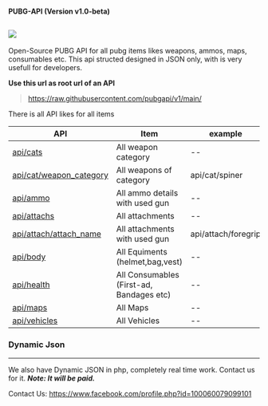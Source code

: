 #### PUBG-API (Version v1.0-beta)
![](https://media.tenor.com/images/84ff3df2239797ac71353558c4401f44/tenor.gif)
------------

Open-Source PUBG API for all pubg items likes weapons, ammos, maps, consumables etc. 	This api structed designed in JSON only, with is very usefull for developers.

**Use this url as root url of an API**
>  https://raw.githubusercontent.com/pubgapi/v1/main/

There is all API likes for all items

| API  |  Item  |  example  |
| ------------ | ------------ | ------------ |
| [api/cats](https://raw.githubusercontent.com/pubgapi/v1/main/cats "api/cats")  | All weapon category  | --
| [api/cat/weapon_category](https://raw.githubusercontent.com/pubgapi/v1/main/cat/ar "api/cat/weapon_category")  | All weapons of category  | api/cat/spiner
| [api/ammo](https://raw.githubusercontent.com/pubgapi/v1/main/ammo "api/ammo")  | All ammo details with used gun  | --
| [api/attachs](https://raw.githubusercontent.com/pubgapi/v1/main/attachs "api/attachs")  | All attachments   | --
| [api/attach/attach_name](https://raw.githubusercontent.com/pubgapi/v1/main/attach/foregrip "api/attach/attach_name")  | All attachments with used gun   | api/attach/foregrip
| [api/body](https://raw.githubusercontent.com/pubgapi/v1/main/body "api/body")  | All Equiments (helmet,bag,vest)  | --
| [api/health](https://raw.githubusercontent.com/pubgapi/v1/main/health "api/health")  | All Consumables (First-ad, Bandages etc)  | --
| [api/maps](https://raw.githubusercontent.com/pubgapi/v1/main/maps "api/maps")  | All Maps  | --
| [api/vehicles](https://raw.githubusercontent.com/pubgapi/v1/main/vehicles "api/vehicles")  | All Vehicles  | --

### Dynamic Json

------------

We also have Dynamic JSON in php, completely real time work. Contact us for it. ***Note: It will be paid.***

Contact Us: https://www.facebook.com/profile.php?id=100060079099101
